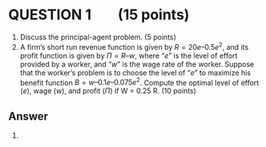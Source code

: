 
# QUESTION 1        (15 points)

1. Discuss the principal-agent problem. (5 points)
2. A firm’s short run revenue function is given by $R = 20e – 0.5e^2$, and its profit function is given by  $\Pi = R – w$, where “$e$” is the level of effort provided by a worker, and “$w$” is the wage rate of the worker. Suppose that the worker’s problem is to choose the level of “$e$” to maximize his benefit function $B = w – 0.1 e – 0.075 e^2$. Compute the optimal level of effort ($e$), wage ($w$), and profit ($\Pi$) if W = 0.25 R. (10 points)

## Answer

1. 